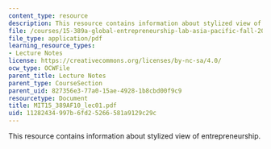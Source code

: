 ```yaml
---
content_type: resource
description: This resource contains information about stylized view of entrepreneurship.
file: /courses/15-389a-global-entrepreneurship-lab-asia-pacific-fall-2010/11282434997b6fd25266581a9129c29c_MIT15_389AF10_lec01.pdf
file_type: application/pdf
learning_resource_types:
- Lecture Notes
license: https://creativecommons.org/licenses/by-nc-sa/4.0/
ocw_type: OCWFile
parent_title: Lecture Notes
parent_type: CourseSection
parent_uid: 827356e3-77a0-15ae-4928-1b8cbd00f9c9
resourcetype: Document
title: MIT15_389AF10_lec01.pdf
uid: 11282434-997b-6fd2-5266-581a9129c29c
---
```

This resource contains information about stylized view of entrepreneurship.